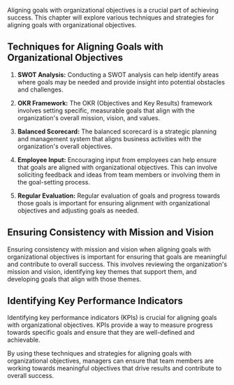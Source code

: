 
Aligning goals with organizational objectives is a crucial part of achieving success. This chapter will explore various techniques and strategies for aligning goals with organizational objectives.

Techniques for Aligning Goals with Organizational Objectives
------------------------------------------------------------

1. **SWOT Analysis:** Conducting a SWOT analysis can help identify areas where goals may be needed and provide insight into potential obstacles and challenges.

2. **OKR Framework:** The OKR (Objectives and Key Results) framework involves setting specific, measurable goals that align with the organization's overall mission, vision, and values.

3. **Balanced Scorecard:** The balanced scorecard is a strategic planning and management system that aligns business activities with the organization's overall objectives.

4. **Employee Input:** Encouraging input from employees can help ensure that goals are aligned with organizational objectives. This can involve soliciting feedback and ideas from team members or involving them in the goal-setting process.

5. **Regular Evaluation:** Regular evaluation of goals and progress towards those goals is important for ensuring alignment with organizational objectives and adjusting goals as needed.

Ensuring Consistency with Mission and Vision
--------------------------------------------

Ensuring consistency with mission and vision when aligning goals with organizational objectives is important for ensuring that goals are meaningful and contribute to overall success. This involves reviewing the organization's mission and vision, identifying key themes that support them, and developing goals that align with those themes.

Identifying Key Performance Indicators
--------------------------------------

Identifying key performance indicators (KPIs) is crucial for aligning goals with organizational objectives. KPIs provide a way to measure progress towards specific goals and ensure that they are well-defined and achievable.

By using these techniques and strategies for aligning goals with organizational objectives, managers can ensure that team members are working towards meaningful objectives that drive results and contribute to overall success.
